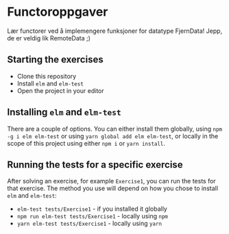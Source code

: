 # Functoroppgaver

Lær functorer ved å implemengere funksjoner for datatype FjernData! Jepp, de er veldig lik RemoteData ;)

## Starting the exercises

- Clone this repository
- Install `elm` and `elm-test`
- Open the project in your editor

## Installing `elm` and `elm-test`

There are a couple of options. You can either install them globally, using `npm -g i elm elm-test` or using `yarn global add elm elm-test`, or locally in the scope of this project using either `npm i` or `yarn install`.

## Running the tests for a specific exercise

After solving an exercise, for example `Exercise1`, you can run the tests for
that exercise. The method you use will depend on how you chose to install `elm`
and `elm-test`:

- `elm-test tests/Exercise1` - if you installed it globally
- `npm run elm-test tests/Exercise1` - locally using `npm`
- `yarn elm-test tests/Exercise1` - locally using `yarn`
